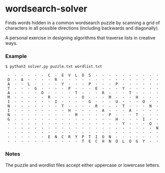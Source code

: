 # wordsearch-solver

Finds words hidden in a common wordsearch puzzle by scanning a grid of characters in all possible directions (including backwards and diagonally).

A personal exercise in designing algorithms that traverse lists in creative ways.

### Example

```
$ python3 solver.py puzzle.txt wordlist.txt
```

```
 ·  ·  ·  ·  ·  ·  C  ·  E  V  L  O  S  ·  ·  ·  ·  ·  ·  ·  ·  ·  ·
 D  ·  A  ·  ·  ·  ·  R  ·  ·  ·  ·  ·  ·  ·  ·  ·  ·  ·  ·  ·  ·  ·
 A  ·  ·  L  ·  ·  ·  ·  Y  ·  ·  ·  P  ·  ·  ·  P  ·  ·  ·  ·  ·  ·
 T  ·  ·  ·  G  ·  ·  ·  ·  P  ·  ·  ·  E  ·  ·  ·  Y  ·  ·  ·  ·  ·
 A  ·  ·  ·  ·  O  ·  ·  ·  ·  T  ·  ·  ·  R  ·  ·  ·  T  ·  ·  ·  ·
 M  ·  ·  ·  ·  ·  R  ·  ·  ·  ·  O  ·  ·  ·  M  ·  ·  ·  H  ·  ·  ·
 I  ·  ·  ·  ·  ·  ·  I  ·  ·  ·  ·  G  ·  ·  ·  U  ·  ·  ·  O  ·  ·
 N  ·  ·  ·  ·  ·  ·  ·  T  ·  ·  ·  ·  R  ·  ·  ·  T  ·  ·  ·  N  ·
 I  ·  ·  ·  ·  ·  ·  ·  ·  H  ·  ·  ·  ·  A  ·  ·  ·  A  ·  ·  ·  ·
 N  ·  ·  ·  ·  ·  ·  ·  ·  ·  M  ·  ·  ·  ·  P  ·  ·  ·  T  ·  ·  ·
 G  ·  ·  ·  ·  ·  ·  ·  ·  ·  ·  ·  ·  ·  ·  ·  H  ·  ·  ·  I  ·  ·
 ·  ·  ·  ·  ·  ·  ·  ·  ·  ·  ·  ·  ·  ·  ·  ·  ·  Y  ·  ·  ·  O  ·
 ·  ·  ·  ·  ·  ·  ·  ·  ·  ·  ·  ·  ·  ·  ·  ·  ·  ·  ·  ·  ·  ·  N
 ·  ·  ·  ·  ·  ·  ·  ·  ·  ·  ·  ·  ·  ·  ·  ·  ·  ·  ·  ·  ·  ·  ·
 ·  ·  ·  ·  ·  ·  E  N  C  R  Y  P  T  I  O  N  ·  ·  ·  ·  ·  ·  ·
 ·  ·  ·  ·  ·  ·  ·  ·  ·  ·  ·  T  E  C  H  N  O  L  O  G  Y  ·  ·
```

### Notes

The puzzle and wordlist files accept either uppercase or lowercase letters. 

